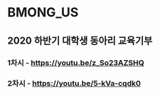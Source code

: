 # BMONG_US

## 2020 하반기 대학생 동아리 교육기부

### 1차시 - https://youtu.be/z_So23AZSHQ
### 2차시 - https://youtu.be/5-kVa-cqdk0

